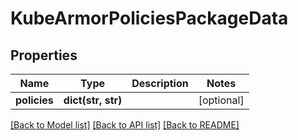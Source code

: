 # KubeArmorPoliciesPackageData

## Properties
Name | Type | Description | Notes
------------ | ------------- | ------------- | -------------
**policies** | **dict(str, str)** |  | [optional] 

[[Back to Model list]](../README.md#documentation-for-models) [[Back to API list]](../README.md#documentation-for-api-endpoints) [[Back to README]](../README.md)

